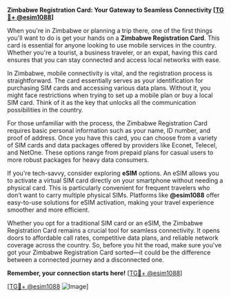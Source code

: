 **Zimbabwe Registration Card: Your Gateway to Seamless Connectivity [[TG💪+ @esim1088](https://t.me/s/esim1088)]**

When you're in Zimbabwe or planning a trip there, one of the first things you'll want to do is get your hands on a **Zimbabwe Registration Card**. This card is essential for anyone looking to use mobile services in the country. Whether you're a tourist, a business traveler, or an expat, having this card ensures that you can stay connected and access local networks with ease.

In Zimbabwe, mobile connectivity is vital, and the registration process is straightforward. The card essentially serves as your identification for purchasing SIM cards and accessing various data plans. Without it, you might face restrictions when trying to set up a mobile plan or buy a local SIM card. Think of it as the key that unlocks all the communication possibilities in the country.

For those unfamiliar with the process, the Zimbabwe Registration Card requires basic personal information such as your name, ID number, and proof of address. Once you have this card, you can choose from a variety of SIM cards and data packages offered by providers like Econet, Telecel, and NetOne. These options range from prepaid plans for casual users to more robust packages for heavy data consumers.

If you're tech-savvy, consider exploring **eSIM** options. An eSIM allows you to activate a virtual SIM card directly on your smartphone without needing a physical card. This is particularly convenient for frequent travelers who don’t want to carry multiple physical SIMs. Platforms like **@esim1088** offer easy-to-use solutions for eSIM activation, making your travel experience smoother and more efficient.

Whether you opt for a traditional SIM card or an eSIM, the Zimbabwe Registration Card remains a crucial tool for seamless connectivity. It opens doors to affordable call rates, competitive data plans, and reliable network coverage across the country. So, before you hit the road, make sure you've got your Zimbabwe Registration Card sorted—it could be the difference between a connected journey and a disconnected one.

**Remember, your connection starts here!** [[TG💪+ @esim1088](https://t.me/s/esim1088)]  

[[TG💪+ @esim1088](https://t.me/s/esim1088) ![Image](https://i.postimg.cc/Y0z9fWf4/image.png)]